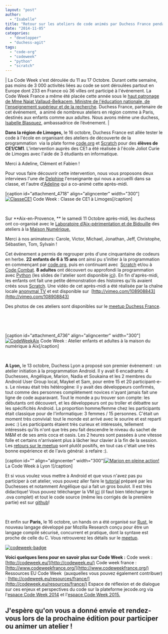 ```yaml
---
layout: "post"
author: 
  - "Isabelle"
title: "Retour sur les ateliers de code animés par Duchess France pendant la Code Week"
date: "2014-11-05"
categories: 
  - "developper"
  - "duchess-agit"
tags: 
  - "code-org"
  - "codeweek"
  - "python"
  - "scratch"
---
```


| La Code Week s'est déroulée du 11 au 17 Octobre. Durant cette semaine, pas moins de 3 000 activités liées au code se sont déroulées partout en Europe dont 233 en France où 36 villes ont participé à l'événement. La Code Week France a même été placée cette année sous le [haut patronage de Mme Najat Vallaud-Belkacem, Ministre de l'éducation nationale, de l'enseignement supérieur et de la recherche](http://www.najat-vallaud-belkacem.com/2014/10/15/la-semaine-du-code-en-europe-sous-le-haut-patronage-de-najat-vallaud-belkacem/). Duchess France, partenaire de cet événement,  a animé de nombreux ateliers en région comme à Paris, destinés aux enfants comme aux adultes. Nous avons même une duchess, [Isabelle Blasquez](http://events.codeweek.eu/ambassadors/#France), ambassadrice de l’événement. |

**Dans la région de Limoges,** le 16 octobre, Duchess France est allée tester le code à l'école en organisant des ateliers de découverte de la programmation  via la plate forme [code.org](http://code.org/) et [Scratch](http://scratch.mit.edu/) pour des **élèves de CE1/CM1**. L'intervention auprès des CE1 a été réalisée à l'école Joliot Curie de Limoges avec l'aide de 3 étudiants en informatique.

Merci à Adeline, Clément et Fabien !

Pour vous faire découvrir cette intervention, nous vous proposons deux interviews l'une de [Delphine](http://www.duchess-france.org/code-week-interview-de-delphine-enseignante-en-ce1/ "Code Week, interview de Delphine, enseignante en CE1") l'enseignante qui nous a accueilli dans sa classe, et l'autre d['Adeline](http://www.duchess-france.org/interview-dadeline-animatrice-dateliers-pour-enfants-pendant-la-code-week/ "Interview d’Adeline, animatrice d’ateliers pour enfants pendant la Code Week") qui a co-animé cette après-midi.

\[caption id="attachment\_4718" align="aligncenter" width="300"\][![ClasseCE1](/assets/2014/11/2014-11-05-retour-sur-les-ateliers-de-code-animes-par-duchess-france-pendant-la-code-week/ClasseCE1-300x225.jpg)](/assets/2014/11/2014-11-05-retour-sur-les-ateliers-de-code-animes-par-duchess-france-pendant-la-code-week/ClasseCE1.jpg) Code Week : Classe de CE1 à Limoges\[/caption\]

 

Sur **Aix-en-Provence, ** le samedi 11 Octobre après-midi, les duchess ont co-organisé avec le [Laboratoire d’Aix-périmentation et de Bidouille](http://labaixbidouille.com/fablab/) des ateliers à la [Maison Numérique.](http://www.maison-numerique.net/)

Merci à nos animateurs: Carole, Victor, Michael, Jonathan, Jeff, Christophe, Sébastien, Tom, Sylvain !

Cet événement a permis de regrouper près d'une cinquantaine de codeurs en herbe. **22 enfants de 6 à 15 ans** ont ainsi pu s’initier à la programmation en commençant par [code.org](http://code.org/ "code.org"), puis en continuant avec  [Scratch](http://scratch.mit.edu/) et/ou à [Code Combat](http://codecombat.com/). **8 adultes** ont découvert ou approfondi la programmation avec [Python](https://www.python.org/) (les slides de l'atelier sont disponible [ici](http://fr.slideshare.net/bbourgois/code-week-python "ici")). En fin d'après-midi, les enfants ont fait une petite démonstration des histoires qu'ils avaient créés sous [Scratch](http://scratch.mit.edu/). Une vidéo de cet après-midi a été réalisée par la chaîne locale [anonymal TV](http://www.anonymal.tv/) et est disponible sur  [http://vimeo.com/108908843](http://vimeo.com/108908843) 

Des photos de ces ateliers sont disponibles sur le [meetup Duchess France](http://www.meetup.com/Duchess-France-Meetup/photos/).

 

 

\[caption id="attachment\_4736" align="aligncenter" width="300"\][![CodeWeekAix](/assets/2014/11/2014-11-05-retour-sur-les-ateliers-de-code-animes-par-duchess-france-pendant-la-code-week/CodeWeekAix-300x225.jpg)](/assets/2014/11/2014-11-05-retour-sur-les-ateliers-de-code-animes-par-duchess-france-pendant-la-code-week/CodeWeekAix.jpg) Code Week : Atelier enfants et adultes à la maison du numérique à Aix\[/caption\]

 

**A Lyon,** le 13 octobre, Duchess Lyon a proposé son premier évènement : un atelier initiation à la programmation Android. Il y avait 6 encadrants: 4 Duchesses, Angélique, Marion, Nadia et Soukaina et les 2 membres du Android User Group local, Maykel et Sam, pour entre 15 et 20 participant-e-s. Le niveau était très hétérogène: il y avait des développeurs confirmés, tout comme des personnes complètement novices n'ayant jamais fait une ligne de code auparavant. Tout le monde a pu trouver son compte: les débutants ont découvert, et les développeurs ont pu troller et débattre sur les spécificités Android. La proportion homme/femme chez les participants était classique pour de l'informatique: 3 femmes / 15 personnes. C'était un moment très convivial: tout le monde est arrivé avec le sourire et est reparti avec :) Les participants étaient très curieux et intéressés, tellement intéressés qu'ils n'ont que très peu fait descendre le niveau du sachet de M&M et de ses amis coca et oasis. Les 2 heures sont passées à une vitesse folle et certains n'arrivaient plus à lâcher leur clavier à la fin de la session. Les [retours sur le meetup](http://www.meetup.com/Duchess-France-Meetup/events/207546922/) sont plutôt positifs, en tout cas c'était une très bonne expérience et de l'avis général: à refaire :).

\[caption id="" align="aligncenter" width="300"\][![Marion en pleine action!](/assets/2014/11/2014-11-05-retour-sur-les-ateliers-de-code-animes-par-duchess-france-pendant-la-code-week/highres_422039342.jpeg)](http://photos1.meetupstatic.com/photos/event/e/7/c/e/highres_422039342.jpeg) La Code Week à Lyon !\[/caption\]

Et si vous voulez vous mettre à Android et que vous n'avez pas pu participer à cet atelier, vous pouvez aller faire le [tutorial](http://www.winris.fr/atelier/tutorial.html) préparé par les Duchesses et notamment Angélique qui a fait un gros boulot. Il est très didactique! Vous pouvez télécharger la VM [ici](https://drive.google.com/folderview?id=0B21ocoTIh_raT08wQmpWMlY3U0U&usp=sharing) (il faut bien télécharger le .ova complet) et tout le code source (même les corrigés de la première partie) est sur [github](https://github.com/AngeliqueH/atelier-android-code-week)!

 

Et enfin sur **Paris,** le 16 octobre, un hands on a été organisé sur [Rust](http://www.rust-lang.org/), le nouveau langage développé par Mozilla Research conçu pour être un langage compilé sécurisé, concurrent et pratique, dont la syntaxe est proche de celle du C. Vous retrouverez les détails sur le [meetup](http://www.meetup.com/Duchess-France-Meetup/events/211181082/ "meetup rust").

[![codeweek-badge](/assets/2014/11/2014-11-05-retour-sur-les-ateliers-de-code-animes-par-duchess-france-pendant-la-code-week/codeweek-badge-300x105.png)](/assets/2014/11/2014-11-05-retour-sur-les-ateliers-de-code-animes-par-duchess-france-pendant-la-code-week/codeweek-badge.png)

**Voici quelques liens pour en savoir plus sur Code Week :** Code week : [http://codeweek.eu/](http://codeweek.eu/) Code week france : [http://www.codeweekfrance.org/](http://www.codeweekfrance.org/) Ressources EU Code Week  (auxquelles vous pouvez également contribuer) : [http://codeweek.eu/resources/france/](http://codeweek.eu/resources/france/) Espace de réflexion et de dialogue sur ces enjeux et perspectives du code sur la plateforme jecode.org via l'[espace Code Week 2014](http://forums.jecode.org/category/codeweek/codeweek2014) et l'[espace Code Week 2015.](http://forums.jecode.org/category/codeweek/codeweek2015)

## J'espère qu'on vous a donné envie et rendez-vous lors de la prochaine édition pour participer ou animer un atelier !
